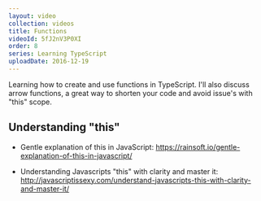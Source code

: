 ```yaml
---
layout: video
collection: videos
title: Functions
videoId: 5fJ2nV3P0XI
order: 8
series: Learning TypeScript
uploadDate: 2016-12-19
---
```


Learning how to create and use functions in TypeScript. I'll also discuss arrow functions, a great way to shorten your code and avoid issue's with "this" scope.

## Understanding "this"
* Gentle explanation of this in JavaScript: <a href="https://rainsoft.io/gentle-explanation-of-this-in-javascript/" target="_blank">https://rainsoft.io/gentle-explanation-of-this-in-javascript/</a>

* Understanding Javascripts "this" with clarity and master it: 
<a href="http://javascriptissexy.com/understand-javascripts-this-with-clarity-and-master-it/" target="_blank">http://javascriptissexy.com/understand-javascripts-this-with-clarity-and-master-it/</a>
